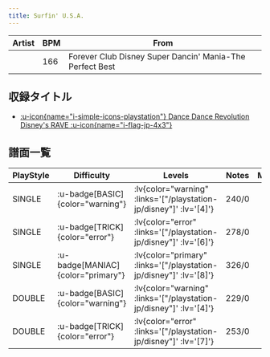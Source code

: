 ```yaml
---
title: Surfin' U.S.A.
---
```


|Artist|BPM|From|
|------|---|----|
||166|Forever Club Disney Super Dancin' Mania-The Perfect Best|

## 収録タイトル

- [ :u-icon{name="i-simple-icons-playstation"} Dance Dance Revolution Disney's RAVE :u-icon{name="i-flag-jp-4x3"} ](/playstation-jp/disney)

## 譜面一覧

|PlayStyle|Difficulty|Levels|Notes|Movie|
|---------|----------|------|-----|-----|
|SINGLE| :u-badge[BASIC]{color="warning"} | :lv{color="warning" :links='["/playstation-jp/disney"]' :lv='[4]'} |240/0||
|SINGLE| :u-badge[TRICK]{color="error"} | :lv{color="error" :links='["/playstation-jp/disney"]' :lv='[6]'} |278/0||
|SINGLE| :u-badge[MANIAC]{color="primary"} | :lv{color="primary" :links='["/playstation-jp/disney"]' :lv='[8]'} |326/0||
|DOUBLE| :u-badge[BASIC]{color="warning"} | :lv{color="warning" :links='["/playstation-jp/disney"]' :lv='[4]'} |229/0||
|DOUBLE| :u-badge[TRICK]{color="error"} | :lv{color="error" :links='["/playstation-jp/disney"]' :lv='[7]'} |253/0||
